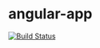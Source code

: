 # angular-app

[![Build Status](http://codehard-ci.cloudapp.net/jenkins/buildStatus/icon?job=myApp&build=2)](http://codehard-ci.cloudapp.net/jenkins/job/myApp/2/)
